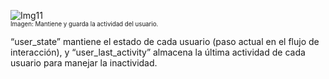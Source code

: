![Img11](/img/bot/img11.png)\
<sub><sup>Imagen: Mantiene y guarda la actividad del usuario.</sup></sub>

“user_state” mantiene el estado de cada usuario (paso 
actual en el flujo de interacción), y 
“user_last_activity” almacena la última actividad de 
cada usuario para manejar la inactividad.